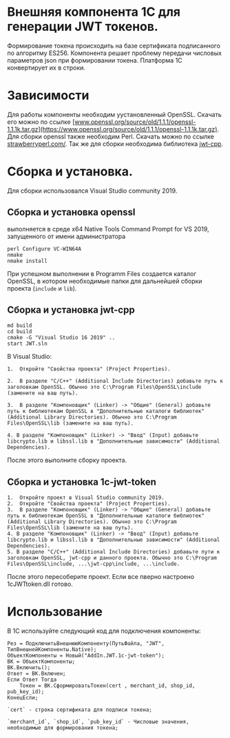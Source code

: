 # Внешняя компонента 1С для генерации JWT токенов.

Формирование токена происходить на базе сертификата подписанного по алгоритму ES256.
Компонента решает проблему передачи числовых параметров json при формировании токена. Платформа 1С конвертирует их в строки.


# Зависимости

Для работы компоненты необходим уустановленный OpenSSL. Скачать его можно по ссылке [www.openssl.org/source/old/1.1.1/openssl-1.1.1k.tar.gz](https://www.openssl.org/source/old/1.1.1/openssl-1.1.1k.tar.gz).
Для сборки openssl также необходим Perl. Скачать можно по ссылке [strawberryperl.com/](https://github.com/StrawberryPerl/Perl-Dist-Strawberry/releases/download/SP_5380_5361/strawberry-perl-5.38.0.1-64bit.msi).
Так же для сборки необходима библиотека [jwt-cpp](https://github.com/Thalhammer/jwt-cpp/tree/master).


# Сборка и установка.

Для сборки использовался Visual Studio community 2019.

## Сборка и установка openssl

выполняется в среде x64 Native Tools Command Prompt for VS 2019, запущенного от имени администратора

```
perl Configure VC-WIN64A
nmake
nmake install
```

При успешном выполнении в Programm Files создается каталог OpenSSL, в котором необходимые папки для дальнейшей сборки проекта (`include` и `lib`).

## Сборка и установка jwt-cpp

```
md build
cd build
cmake -G "Visual Studio 16 2019" ..
start JWT.sln
```

В Visual Studio:

    1.  Откройте "Свойства проекта" (Project Properties).

    2.  В разделе "С/С++" (Additional Include Directories) добавьте путь к заголовкам OpenSSL. Обычно это C:\Program Files\OpenSSL\include (замените на ваш путь).

    3.  В разделе "Компоновщик" (Linker) -> "Общие" (General) добавьте путь к библиотекам OpenSSL в "Дополнительные каталоги библиотек" (Additional Library Directories). Обычно это C:\Program Files\OpenSSL\lib (замените на ваш путь).

    4. В разделе "Компоновщик" (Linker) -> "Ввод" (Input) добавьте libcrypto.lib и libssl.lib в "Дополнительные зависимости" (Additional Dependencies).

После этого выполните сборку проекта.


## Сборка и установка 1c-jwt-token

    1.  Откройте проект в Visual Studio community 2019.
    2.  Откройте "Свойства проекта" (Project Properties).
    3.  В разделе "Компоновщик" (Linker) -> "Общие" (General) добавьте путь к библиотекам OpenSSL в "Дополнительные каталоги библиотек" (Additional Library Directories). Обычно это C:\Program Files\OpenSSL\lib (замените на ваш путь).
    4. В разделе "Компоновщик" (Linker) -> "Ввод" (Input) добавьте libcrypto.lib и libssl.lib в "Дополнительные зависимости" (Additional Dependencies).
    5. В разделе "С/С++" (Additional Include Directories) добавьте пути к заголовкам OpenSSL, jwt-cpp и данного проекта. Обычно это C:\Program Files\OpenSSL\include, ...\jwt-cpp\include, ...\include. 

После этого пересоберите проект. Если все пверно настроено 1cJWTtoken.dll готово.


# Использование

В 1С используйте следующий код для подключения компоненты:
```
Рез = ПодключитьВнешнююКомпоненту(ПутьФайла, "JWT", ТипВнешнейКомпоненты.Native);
ОбъектКомпоненты = Новый("AddIn.JWT.1c-jwt-token");
ВК = ОбъектКомпоненты;
ВК.Включить();
Ответ = ВК.Включен;
Если Ответ Тогда
    Токен = ВК.СформироватьТокен(cert , merchant_id, shop_id, pub_key_id);
КонецЕсли;
```

    `cert` - строка сертификата для подписи токена;

    `merchant_id`, `shop_id`, `pub_key_id` - Числовые значения, необходимые для формирования токена;
